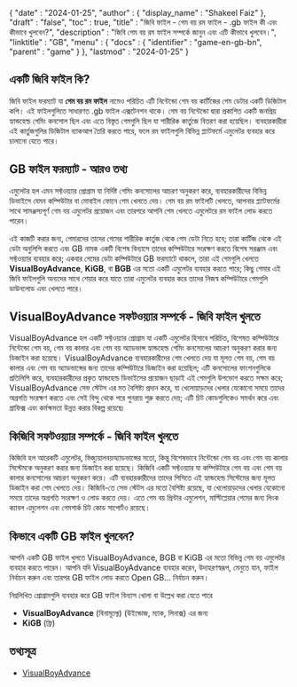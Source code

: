 {
  "date" : "2024-01-25",
  "author" : {
    "display_name" : "Shakeel Faiz"
},
  "draft" : "false",
  "toc" : true,
  "title" : "জিবি ফাইল - গেম বয় রম ফাইল - .gb ফাইল কী এবং কীভাবে খুলবেন?",
  "description" : "জিবি গেম বয় রম ফাইল সম্পর্কে জানুন এবং এটি কীভাবে খুলবেন।",
  "linktitle" : "GB",
  "menu" : {
    "docs" : {
      "identifier" : "game-en-gb-bn",
      "parent" : "game"
}
},
  "lastmod" : "2024-01-25"
}

## একটি জিবি ফাইল কি?

জিবি ফাইল ফরম্যাট যা **গেম বয় রম ফাইল** নামেও পরিচিত এটি নিন্টেন্ডো গেম বয় কার্টিজের গেম ডেটার একটি ডিজিটাল কপি। এই ফাইলগুলিতে সাধারণত .gb ফাইল এক্সটেনশন থাকে। গেম বয় নিন্টেন্ডো দ্বারা প্রকাশিত একটি জনপ্রিয় হ্যান্ডহেল্ড গেমিং কনসোল ছিল এবং এতে বিস্তৃত গেমগুলি ছিল যা শারীরিক কার্তুজে বিতরণ করা হয়েছিল। ব্যবহারকারীরা এই কার্তুজগুলির ডিজিটাল ব্যাকআপ তৈরি করতে পারে, ফলে রম ফাইলগুলি বিভিন্ন প্ল্যাটফর্মে এমুলেটর ব্যবহার করে চালানো যেতে পারে।

## GB ফাইল ফরম্যাট - আরও তথ্য

এমুলেটর হল এমন সফ্টওয়্যার প্রোগ্রাম যা নির্দিষ্ট গেমিং কনসোলের আচরণ অনুকরণ করে, ব্যবহারকারীদের বিভিন্ন ডিভাইসে যেমন কম্পিউটার বা মোবাইল ফোনে গেম খেলতে দেয়। গেম বয় রম ফাইলটি খেলতে, আপনার প্ল্যাটফর্মের সাথে সামঞ্জস্যপূর্ণ গেম বয় এমুলেটর প্রয়োজন এবং তারপরে আপনি গেম খেলতে এমুলেটরে রম ফাইল লোড করতে পারেন।

এই কাজটি করার জন্য, গেমারদের তাদের গেমের শারীরিক কার্তুজ থেকে গেম ডেটা নিতে হবে; তারা কার্টিজ থেকে এই ডেটা অনুলিপি করতে এবং GB নামক একটি বিশেষ বিন্যাসে তাদের কম্পিউটারে সংরক্ষণ করতে বিশেষ সরঞ্জাম এবং সফ্টওয়্যার ব্যবহার করে; একবার গেমের ডেটা কম্পিউটারে GB ফরম্যাটে থাকলে, তারা এই গেমগুলি খেলতে **VisualBoyAdvance**, **KiGB**, বা **BGB** এর মতো একটি এমুলেটর ব্যবহার করতে পারে; কিছু গেমার এই জিবি ফাইলগুলি অন্যদের সাথে শেয়ার করে যাতে তারা এমুলেটর ব্যবহার করে তাদের নিজস্ব কম্পিউটারে গেমগুলি ডাউনলোড এবং খেলতে পারে।

## VisualBoyAdvance সফটওয়্যার সম্পর্কে - জিবি ফাইল খুলতে

VisualBoyAdvance হল একটি সফ্টওয়্যার প্রোগ্রাম যা একটি এমুলেটর হিসাবে পরিচিত, বিশেষত কম্পিউটারে নিন্টেন্ডো গেম বয়, গেম বয় কালার এবং গেম বয় অ্যাডভান্স হ্যান্ডহেল্ড গেমিং কনসোলের আচরণ অনুকরণ করার জন্য ডিজাইন করা হয়েছে। VisualBoyAdvance ব্যবহারকারীদের গেম খেলতে দেয় যা মূলত গেম বয়, গেম বয় কালার এবং গেম বয় অ্যাডভান্সের জন্য তাদের কম্পিউটারে ডিজাইন করা হয়েছিল; এটি কনসোলের ফাংশনগুলিকে প্রতিলিপি করে, ব্যবহারকারীদের প্রকৃত হ্যান্ডহেল্ড ডিভাইসের প্রয়োজন ছাড়াই এই গেমগুলি উপভোগ করতে সক্ষম করে; VisualBoyAdvance সেভ স্টেটস এর মত বৈশিষ্ট্য প্রদান করে, যা খেলোয়াড়দের খেলার যেকোনো সময়ে তাদের অগ্রগতি সংরক্ষণ করতে এবং সেই বিন্দু থেকে পরে পুনরায় শুরু করতে দেয়; এটি চিট কোডগুলিকেও সমর্থন করে এবং গ্রাফিক্স এবং কর্মক্ষমতা উন্নত করার বিকল্প রয়েছে৷

## কিজিবি সফটওয়্যার সম্পর্কে - জিবি ফাইল খুলতে

কিজিবি হল আরেকটি এমুলেটর, ভিজ্যুয়ালবয়অ্যাডভান্সের মতো, কিন্তু বিশেষভাবে নিন্টেন্ডো গেম বয় এবং গেম বয় কালার সিস্টেমকে অনুকরণ করার জন্য ডিজাইন করা হয়েছে। কিজিবি একটি সফ্টওয়্যার যা কম্পিউটারে গেম বয় এবং গেম বয় কালার কনসোলের আচরণ অনুকরণ করে। এটি ব্যবহারকারীদের তাদের পিসিতে এই হ্যান্ডহেল্ড সিস্টেমের জন্য মূলত ডিজাইন করা গেম খেলতে দেয়। কিজিবি-তে সেভ স্টেটস এর মতো বৈশিষ্ট্য রয়েছে, যা খেলোয়াড়দের খেলার যেকোনো সময়ে তাদের অগ্রগতি সংরক্ষণ ও লোড করতে দেয়। এতে গেম বয় প্রিন্টার এমুলেশন, মাল্টিপ্লেয়ার গেমের জন্য লিংক ক্যাবল এমুলেশন এবং গেমশার্ক চিট কোড সাপোর্টও রয়েছে।

## কিভাবে একটি GB ফাইল খুলবেন?

আপনি একটি GB ফাইল খুলতে VisualBoyAdvance, BGB বা KiGB এর মতো বিভিন্ন গেম বয় এমুলেটর ব্যবহার করতে পারেন। আপনি যদি VisualBoyAdvance ব্যবহার করেন, উদাহরণস্বরূপ, মেনুতে যান, ফাইল নির্বাচন করুন এবং তারপর GB ফাইল লোড করতে Open GB... নির্বাচন করুন।

নিম্নলিখিত প্রোগ্রামগুলি ব্যবহার করে GB ফাইল বিন্যাস খোলা বা উল্লেখ করা যেতে পারে

- **VisualBoyAdvance** (বিনামূল্যে) (উইন্ডোজ, ম্যাক, লিনাক্স) এর জন্য
- **KiGB** (ফ্রি)

## তথ্যসূত্র
* [VisualBoyAdvance](https://en.wikipedia.org/wiki/VisualBoyAdvance)


